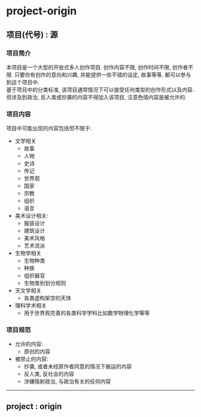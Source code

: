 # project-origin



[^-^]: # (下面是中文版)
## 项目(代号) : 源

### 项目简介
本项目是一个大型的开放式多人创作项目. 创作内容不限, 创作时间不限, 创作者不限. 只要你有创作的意向和兴趣, 并能提供一些不错的设定, 故事等等, 都可以参与到这个项目中.  
基于项目中的分类标准, 该项目通常情况下可以接受任何类型的创作形式以及内容. 但涉及到政治, 反人类或抄袭的内容不得加入该项目, 注意色情内容是被允许的.

### 项目内容
项目中可能出现的内容包括但不限于: 
- 文学相关
  - 故事
  - 人物
  - 史诗
  - 传记
  - 世界观
  - 国家
  - 宗教
  - 组织
  - 语言
- 美术设计相关:
  - 服装设计
  - 建筑设计
  - 美术风格
  - 艺术流派
- 生物学相关
  - 生物种类
  - 种族
  - 组织器官
  - 生物类别划分规则
- 天文学相关
  - 各类虚构架空的天体
- 理科学术相关
  - 用于世界观完善的各类科学学科比如数学物理化学等等

### 项目规范
- 允许的内容:
  - 原创的内容
- 被禁止的内容:
  - 抄袭, 或者未经原作者同意的情况下搬运的内容
  - 反人类, 反社会的内容
  - 涉嫌隐射政治, 与政治有关的任何内容


---

[0-0]: # (下面是英文版)
## project : origin



